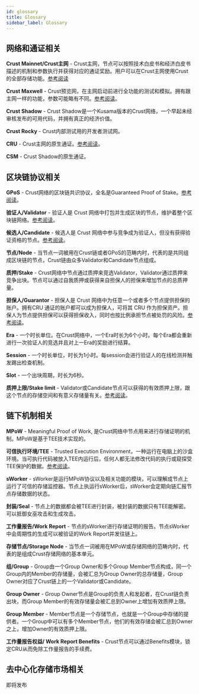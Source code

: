 ```yaml
---
id: glossary
title: Glossary
sidebar_label: Glossary
---
```


## 网络和通证相关

**Crust Mainnet/Crust主网** - Crust主网，节点可以按照技术白皮书和经济白皮书描述的机制和参数执行并获得对应的通证奖励。用户可以在Crust主网使用Crust的全部存储功能。[参考阅读](crust-overview.md)

**Crust Maxwell** - Crust预览网，在主网启动前进行全功能的测试和模拟。拥有跟主网一样的功能，参数可能略有不同。[参考阅读](https://wiki-maxwell.crust.network/docs/zh-CN/previewNetworkMaxwell)。

**Crust Shadow** - Crust Shadow是一个Kusama版本的Crust网络，一个早起未经审核发布的可用代码，并拥有真正的经济价值。

**Crust Rocky** - Crust内部测试用的开发者测试网。

**CRU** - Crust主网的原生通证。[参考阅读](crust-account.md)。

**CSM** - Crust Shadow的原生通证。

## 区块链协议相关

**GPoS** - Crust网络的区块链共识协议，全名是Guaranteed Proof of Stake。[参考阅读](GPoS.md)。

**验证人/Validator** - 验证人是 Crust 网络中打包并生成区块的节点，维护着整个区块链网络。[参考阅读](validator.md)。

**候选人/Candidate** - 候选人是 Crust 网络中参与竞争成为验证人，但没有获得验证资格的节点。[参考阅读](validator.md)。

**节点/Node** - 当节点一词被用在Crust链或者GPoS的范畴内时，代表的是共同组成区块链的节点，Crust链由众多Validator和Candidate节点组成。

**质押/Stake** - Crust网络中节点通过质押来竞选Validator，Validator通过质押来竞争出块。节点可以通过自我质押或获得来自担保人的担保来增加节点的总质押量。

**担保人/Guarantor** - 担保人是 Crust 网络中为任意一个或者多个节点提供担保的账户。拥有CRU 通证的账户都可以成为担保人，可将其 CRU 作为担保资产。担保人为节点提供担保可以获得担保收入，同时也按比例承担节点被处罚的风险。[参考阅读](guarantor.md)。

**Era** - 一个时长单位。在Crust网络中，一个Era时长为6个小时。每个Era都会重新进行一次验证人的竞选并且对上一Era的奖励进行结算。

**Session** -  一个时长单位，时长为1小时。每session会进行验证人的在线检测并触发踢出检查机制。

**Slot** - 一个出块周期，时长为6秒。

**质押上限/Stake limit** - Validator或Candidate节点可以获得的有效质押上限，跟这个节点的存储空间和有意义存储量有关。[参考阅读](GPoS.md)。

## 链下机制相关

**MPoW** - Meaningful Proof of Work, 是Crust网络中节点用来进行存储证明的机制。MPoW是基于TEE技术实现的。

**可信执行环境/TEE** - Trusted Execution Environment，一种运行在电脑上的沙盒环境。当可执行代码被放入TEE内运行后，任何人都无法修改代码的执行或窥探受TEE保护的数据。[参考阅读](https://www.trustonic.com/technical-articles/what-is-a-trusted-execution-environment-tee/)。

**sWorker** - sWorker是运行MPoW协议以及相关功能的模块，可以理解成节点上运行了可信的存储监控器。节点上执运行sWorker后，sWorker会定期向链汇报节点存储数据的状态。

**封装/Seal** - 节点上的数据都会被TEE进行封装，被封装的数据只有TEE能解密。可以抵御女巫攻击和生成攻击。

**工作量报告/Work Report** - 节点的sWorker进行存储证明的报告。节点sWorker中会周期性的生成可以被验证的Work Report并发往链上。

**存储节点/Storage Node** - 当节点一词被用在MPoW或存储网络的范畴内时，代表的是组成Crust存储网络的基本单元。

**组/Group** - Group由一个Group Owner和多个Group Member节点构成，同一个Group内的Member的存储量，会被汇总为Group Owner的总存储量，Group Owner对应了Crust链上的一个Validator或Candidate。

**Group Owner** - Group Owner节点是Group的负责人和发起者，在Crust链负责出块，而Group Member的有效存储量会被汇总到Owner上增加有效质押上限。

**Group Member** - Member节点是一个存储节点，也就是一个Group中存储的提供者。一个Group中可以有多个Member节点，他们的有效存储会被汇总到Owner之上，增加Owner的有效质押上限。

**工作量报告权益/ Work Report Benefits** - Crust节点可以通过Benefits模块，锁定CRU从而免除工作量报告的手续费。

## 去中心化存储市场相关

即将发布
